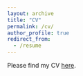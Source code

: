 ```yaml
---
layout: archive
title: "CV"
permalink: /cv/
author_profile: true
redirect_from:
  - /resume
---
```


Please find my CV [here](/files/Bashir_CV.pdf/).
